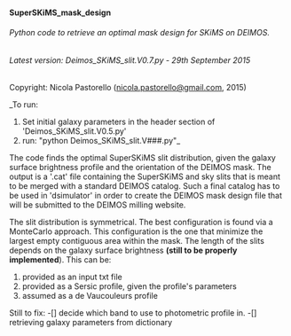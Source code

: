 #### SuperSKiMS_mask_design
###### Python code to retrieve an optimal mask design for SKiMS on DEIMOS. 

###### Latest version: Deimos_SKiMS_slit.V0.7.py - 29th September 2015

Copyright: Nicola Pastorello (nicola.pastorello@gmail.com, 2015)


_To run: 
1. Set initial galaxy parameters in the header section of 'Deimos_SKiMS_slit.V0.5.py'
2. run: "python Deimos_SKiMS_slit.V###.py"_


The code finds the optimal SuperSKiMS slit distribution, given the galaxy surface 
brightness profile and the orientation of the DEIMOS mask. 
The output is a '.cat' file containing the SuperSKiMS and sky slits that is meant to be 
merged with a standard DEIMOS catalog. Such a final catalog has to be used in 
'dsimulator' in order to create the DEIMOS mask design file that will be submitted to 
the DEIMOS milling website. 

The slit distribution is symmetrical. The best configuration is found via a 
MonteCarlo approach. This configuration is the one that minimize the largest 
empty contiguous area within the mask. 
The length of the slits depends on the galaxy surface brightness **(still to be properly implemented**). 
This can be:
1. provided as an input txt file
2. provided as a Sersic profile, given the profile's parameters
3. assumed as a de Vaucouleurs profile

Still to fix:
-[] decide which band to use to photometric profile in.
-[] retrieving galaxy parameters from dictionary

